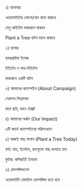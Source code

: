 ১) ন্যাভবার

ওয়েবসাইটের লোগো/নাম বামে থাকবে

মেনু আইটেম মাঝখানে থাকবে

Plant a Tree বাটন ডানে থাকবে

২) ব্যানার

ব্যাকগ্রাউন্ড ইমেজ

টাইটেল ও সাব-টাইটেল

মাঝখানে একটি বাটন

৩) আমাদের ক্যাম্পেইন (About Campaign)

সেকশন শিরোনাম

বামে ছবি, ডানে টেক্সট

৪) আমাদের অর্জন (Our Impact)

৩টি কার্ডে ক্যাম্পেইনের পরিসংখ্যান

৫) আজই গাছ লাগান (Plant a Tree Today)

ফর্ম: নাম, ইমেইল, কতগুলো গাছ লাগাতে চান

ফুটার: কপিরাইট ইনফো

৬) রেসপন্সিভনেস

ওয়েবসাইট মোবাইল রেসপন্সিভ হতে হবে
